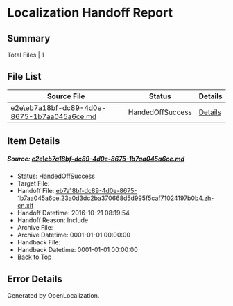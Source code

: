 # <a name='report-top'></a> Localization Handoff Report

## Summary
 Total Files | 1

## File List
 Source File | Status | Details 
 ----------- | ------ | ------- 
 [e2e\eb7a18bf-dc89-4d0e-8675-1b7aa045a6ce.md](https://github.com/OpenLocalizationTestOrg/ol-test0/blob/2d8ac314e694ea7dd56a42477f7e04d94977cfdd/e2e/eb7a18bf-dc89-4d0e-8675-1b7aa045a6ce.md) | HandedOffSuccess | [Details](#4b24243c4008a0b2a44c2cc0e3927af3f1b22cc71)

## Item Details
##### <a name='4b24243c4008a0b2a44c2cc0e3927af3f1b22cc71'></a> Source: [e2e\eb7a18bf-dc89-4d0e-8675-1b7aa045a6ce.md](https://github.com/OpenLocalizationTestOrg/ol-test0/blob/2d8ac314e694ea7dd56a42477f7e04d94977cfdd/e2e/eb7a18bf-dc89-4d0e-8675-1b7aa045a6ce.md)
* Status: HandedOffSuccess
* Target File: 
* Handoff File: [eb7a18bf-dc89-4d0e-8675-1b7aa045a6ce.23a0d3dc2ba370668d5d995f5caf71024197b0b4.zh-cn.xlf](https://github.com/OpenLocalizationTestOrg/ol-test0-handoff/blob/571ce7a95fa4db074bdafe215956526a323292a9/ol-handoff/OpenLocalizationTestOrg/ol-test0-zhcn/shujia/ht/eb7a18bf-dc89-4d0e-8675-1b7aa045a6ce.23a0d3dc2ba370668d5d995f5caf71024197b0b4.zh-cn.xlf)
* Handoff Datetime: 2016-10-21 08:19:54
* Handoff Reason: Include
* Archive File: 
* Archive Datetime: 0001-01-01 00:00:00
* Handback File: 
* Handback Datetime: 0001-01-01 00:00:00
* [Back to Top](#report-top)


## Error Details

Generated by OpenLocalization.
